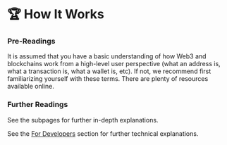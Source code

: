 # 🏆 How It Works

### **Pre-Readings**

It is assumed that you have a basic understanding of how Web3 and blockchains work from a high-level user perspective (what an address is, what a transaction is, what a wallet is, etc). If not, we recommend first familiarizing yourself with these terms. There are plenty of resources available online.

### **Further Readings**

See the subpages for further in-depth explanations.

See the [For Developers](broken-reference) section for further technical explanations.
